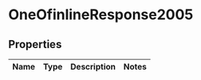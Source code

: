# OneOfinlineResponse2005

## Properties
Name | Type | Description | Notes
------------ | ------------- | ------------- | -------------
